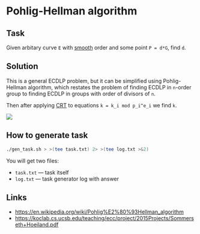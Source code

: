 # Pohlig-Hellman algorithm

## Task

Given arbitary curve `E` with [smooth](https://en.wikipedia.org/wiki/Smooth_number) order and some point `P = d*G`, find `d`.

## Solution

This is a general ECDLP problem, but it can be simplified using Pohlig-Hellman algorithm, which restates the problem of finding ECDLP in `n`-order group to finding ECDLP in groups with order of divisors of `n`.

Then after applying [CRT](https://en.wikipedia.org/wiki/Chinese_remainder_theorem) to equations `k = k_i mod p_i^e_i` we find `k`.

![](https://upload.wikimedia.org/wikipedia/commons/6/66/Pohlig-Hellman-Diagram.svg)

## How to generate task

```bash
./gen_task.sh > >(tee task.txt) 2> >(tee log.txt >&2)
```

You will get two files:
- `task.txt` — task itself
- `log.txt` — task generator log with answer

## Links

- https://en.wikipedia.org/wiki/Pohlig%E2%80%93Hellman_algorithm
- https://koclab.cs.ucsb.edu/teaching/ecc/project/2015Projects/Sommerseth+Hoeiland.pdf